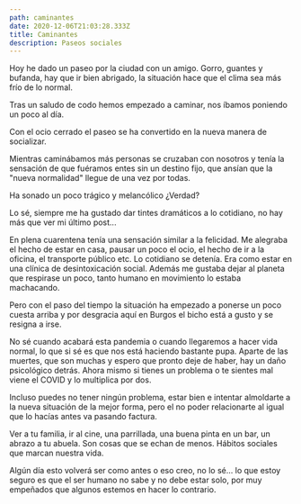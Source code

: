 ```yaml
---
path: caminantes
date: 2020-12-06T21:03:28.333Z
title: Caminantes
description: Paseos sociales
---
```

Hoy he dado un paseo por la ciudad con un amigo. Gorro, guantes y bufanda, hay que ir bien abrigado, la situación hace que el clima sea más frío de lo normal. 

Tras un saludo de codo hemos empezado a caminar, nos íbamos poniendo un poco al día.

Con el ocio cerrado el paseo se ha convertido en la nueva manera de socializar.

Mientras caminábamos más personas se cruzaban con nosotros y tenía la sensación de que fuéramos entes sin un destino fijo, que ansían que la "nueva normalidad" llegue de una vez por todas.

Ha sonado un poco trágico y melancólico ¿Verdad? 

Lo sé, siempre me ha gustado dar tintes dramáticos a lo cotidiano, no hay más que ver mi último post...

En plena cuarentena tenía una sensación similar a la felicidad. Me alegraba el hecho de estar en casa, pausar un poco el ocio, el hecho de ir a la oficina, el transporte público etc. Lo cotidiano se detenía. Era como estar en una clínica de desintoxicación social. Además me gustaba dejar al planeta que respirase un poco, tanto humano en movimiento lo estaba machacando.   

Pero con el paso del tiempo la situación ha empezado a ponerse un poco cuesta arriba y por desgracia aquí en Burgos el bicho está a gusto y se resigna a irse.

No sé cuando acabará esta pandemia o cuando llegaremos a hacer vida normal, lo que si sé es que nos está haciendo bastante pupa. Aparte de las muertes, que son muchas y espero que pronto deje de haber, hay un daño psicológico detrás. Ahora mismo si tienes un problema o te sientes mal viene el COVID y lo multiplica por dos. 

Incluso puedes no tener ningún problema, estar bien e intentar almoldarte a la nueva situación de la mejor forma, pero el no poder relacionarte al igual que lo hacías antes va pasando factura.

Ver a tu familia, ir al cine, una parrillada, una buena pinta en un bar, un abrazo a tu abuela. Son cosas que se echan de menos. Hábitos sociales que marcan nuestra vida.

Algún día esto volverá ser como antes o eso creo, no lo sé... lo que estoy seguro es que el ser humano no sabe y no debe estar solo, por muy empeñados que algunos estemos en hacer lo contrario.